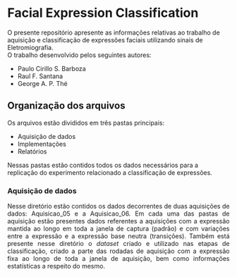 # Facial Expression Classification
  
<div>
  <article>
  O presente repositório apresente as informações relativas ao trabalho de aquisição e classificação de expressões faciais utilizando sinais de Eletromiografia.
  </article>
  <div>
    O trabalho desenvolvido pelos seguintes autores: 
    <ul>
      <li>Paulo Cirillo S. Barboza</li>
      <li>Raul F. Santana</li>
      <li>George A. P. Thé</li>
    </ul>
  </div>
</div>

  
## Organização dos arquivos
<div>
  Os arquivos estão divididos em três pastas principais:
  <ul>
      <li>Aquisição de dados</li>
      <li>Implementações</li>
      <li>Relatórios</li>
    </ul>
  Nessas pastas estão contidos todos os dados necessários para a replicação do experimento relacionado a classificação de expressões.
</div>

<div>
  <h3>Aquisição de dados</h3>
  <article style="text-align: justify">
    Nesse diretório estão contidos os dados decorrentes de duas aquisições de dados: Aquisicao_05 e a Aquisicao_06. Em cada uma das pastas de aquisição estão presentes dados         referentes a aquisições com a expressão mantida ao longo em toda a janela de captura (padrão) e com variações entre a expressão e a expressão base neutra (transições).           Também está presente nesse diretório o <i>dataset</i> criado e utilizado nas etapas de classificação, criado a parte das rodadas de aquisição com a expressão fixa ao longo       de toda a janela de aquisição, bem como informações estatísticas a respeito do mesmo.
  </article>
</div>




                                                 
                                                 
